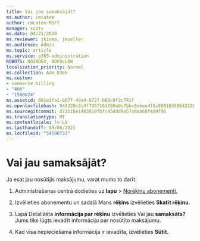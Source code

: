 ```yaml
---
title: Vai jau samaksājāt?
ms.author: cmcatee
author: cmcatee-MSFT
manager: scotv
ms.date: 04/21/2020
ms.reviewer: jkinma, jmueller
ms.audience: Admin
ms.topic: article
ms.service: o365-administration
ROBOTS: NOINDEX, NOFOLLOW
localization_priority: Normal
ms.collection: Adm_O365
ms.custom:
- commerce_billing
- "466"
- "1500024"
ms.assetid: 091e3fa1-b67f-40a4-b72f-b69c9f2c741f
ms.openlocfilehash: 949320c2c4f7057161760a0c7bbc8ebee4f5c88918358642186d1b30b8478ebb
ms.sourcegitcommit: d71b18e1403859fbfc45ddd9a57c8ab68f4d9f96
ms.translationtype: MT
ms.contentlocale: lv-LV
ms.lasthandoff: 08/06/2021
ms.locfileid: "54500733"
---
```

# <a name="already-paid"></a>Vai jau samaksājāt?

Ja esat jau nosūtījis maksājumu, varat mums to darīt:
  
1. Administrēšanas centrā dodieties uz **lapu** \> [Norēķinu abonementi.](https://go.microsoft.com/fwlink/p/?linkid=842054)

2. Izvēlieties abonementu un sadaļā Mans **rēķins** izvēlieties **Skatīt rēķinu.**

3. Lapā Detalizēta **informācija par rēķinu** izvēlieties Vai jau **samaksāts?** Jums tiks lūgts ievadīt informāciju par nosūtīto maksājumu.

4. Kad visa nepieciešamā informācija ir ievadīta, izvēlieties **Sūtīt.**